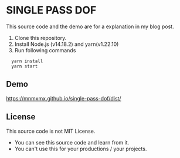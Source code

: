 # SINGLE PASS DOF

This source code and the demo are for a explanation in my blog post.

1. Clone this repository.
2. Install Node.js (v14.18.2) and yarn(v1.22.10)
3. Run following commands
```
  yarn install  
  yarn start
```

## Demo
https://mnmxmx.github.io/single-pass-dof/dist/

## License
This source code is not MIT License.  
- You can see this source code and learn from it. 
- You can't use this for your productions / your projects.